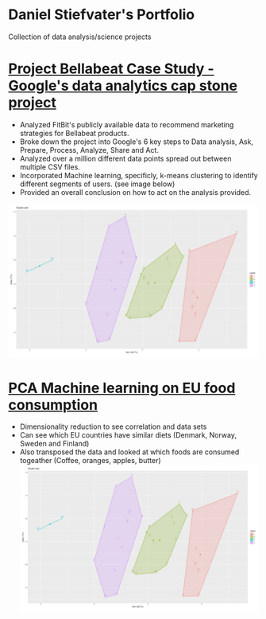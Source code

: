 # Daniel Stiefvater's Portfolio
Collection of data analysis/science projects

# [Project Bellabeat Case Study - Google's data analytics cap stone project](https://www.kaggle.com/code/dstiefv/bellabeat-case-study-may-2022)
* Analyzed FitBit's publicly available data to recommend marketing strategies for Bellabeat products.
* Broke down the project into Google's 6 key steps to Data analysis, Ask, Prepare, Process, Analyze, Share and Act.
* Analyzed over a million different data points spread out between multiple CSV files.
* Incorporated Machine learning, specificly, k-means clustering to identify different segments of users. (see image below)
* Provided an overall conclusion on how to act on the analysis provided.

![](/images/cluster.JPG)

# [PCA Machine learning on EU food consumption](https://github.com/Obitus187/ML_Demos/blob/main/PCA/PCA_European_Food_consumption.ipynb)
* Dimensionality reduction to see correlation and data sets 
* Can see which EU countries have similar diets (Denmark, Norway, Sweden and Finland)
* Also transposed the data and looked at which foods are consumed togeather (Coffee, oranges, apples, butter)
![](/images/cluster.JPG)

